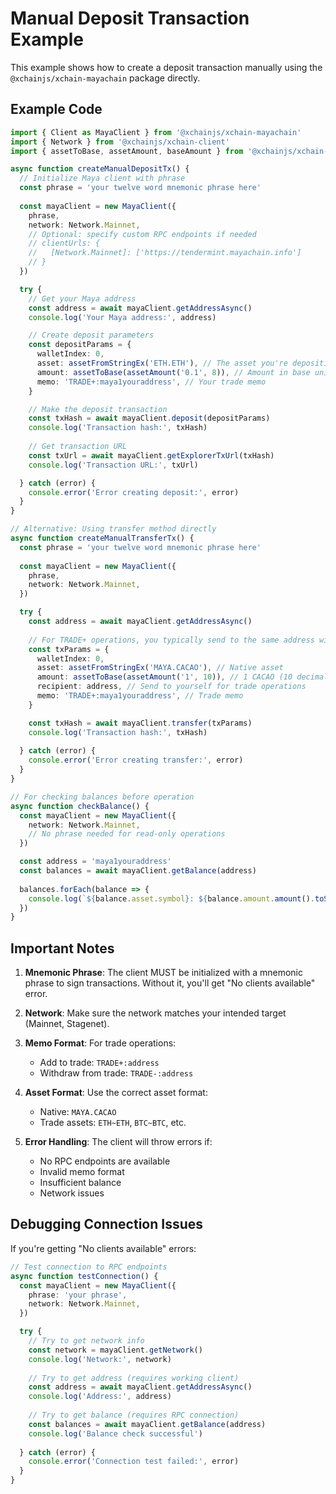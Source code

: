 # Manual Deposit Transaction Example

This example shows how to create a deposit transaction manually using the `@xchainjs/xchain-mayachain` package directly.

## Example Code

```typescript
import { Client as MayaClient } from '@xchainjs/xchain-mayachain'
import { Network } from '@xchainjs/xchain-client'
import { assetToBase, assetAmount, baseAmount } from '@xchainjs/xchain-util'

async function createManualDepositTx() {
  // Initialize Maya client with phrase
  const phrase = 'your twelve word mnemonic phrase here'
  
  const mayaClient = new MayaClient({
    phrase,
    network: Network.Mainnet,
    // Optional: specify custom RPC endpoints if needed
    // clientUrls: {
    //   [Network.Mainnet]: ['https://tendermint.mayachain.info']
    // }
  })

  try {
    // Get your Maya address
    const address = await mayaClient.getAddressAsync()
    console.log('Your Maya address:', address)

    // Create deposit parameters
    const depositParams = {
      walletIndex: 0,
      asset: assetFromStringEx('ETH.ETH'), // The asset you're depositing
      amount: assetToBase(assetAmount('0.1', 8)), // Amount in base units
      memo: 'TRADE+:maya1youraddress', // Your trade memo
    }

    // Make the deposit transaction
    const txHash = await mayaClient.deposit(depositParams)
    console.log('Transaction hash:', txHash)
    
    // Get transaction URL
    const txUrl = await mayaClient.getExplorerTxUrl(txHash)
    console.log('Transaction URL:', txUrl)

  } catch (error) {
    console.error('Error creating deposit:', error)
  }
}

// Alternative: Using transfer method directly
async function createManualTransferTx() {
  const phrase = 'your twelve word mnemonic phrase here'
  
  const mayaClient = new MayaClient({
    phrase,
    network: Network.Mainnet,
  })

  try {
    const address = await mayaClient.getAddressAsync()
    
    // For TRADE+ operations, you typically send to the same address with a memo
    const txParams = {
      walletIndex: 0,
      asset: assetFromStringEx('MAYA.CACAO'), // Native asset
      amount: assetToBase(assetAmount('1', 10)), // 1 CACAO (10 decimals)
      recipient: address, // Send to yourself for trade operations
      memo: 'TRADE+:maya1youraddress', // Trade memo
    }

    const txHash = await mayaClient.transfer(txParams)
    console.log('Transaction hash:', txHash)
    
  } catch (error) {
    console.error('Error creating transfer:', error)
  }
}

// For checking balances before operation
async function checkBalance() {
  const mayaClient = new MayaClient({
    network: Network.Mainnet,
    // No phrase needed for read-only operations
  })

  const address = 'maya1youraddress'
  const balances = await mayaClient.getBalance(address)
  
  balances.forEach(balance => {
    console.log(`${balance.asset.symbol}: ${balance.amount.amount().toString()}`)
  })
}
```

## Important Notes

1. **Mnemonic Phrase**: The client MUST be initialized with a mnemonic phrase to sign transactions. Without it, you'll get "No clients available" error.

2. **Network**: Make sure the network matches your intended target (Mainnet, Stagenet).

3. **Memo Format**: For trade operations:
   - Add to trade: `TRADE+:address`
   - Withdraw from trade: `TRADE-:address`

4. **Asset Format**: Use the correct asset format:
   - Native: `MAYA.CACAO`
   - Trade assets: `ETH~ETH`, `BTC~BTC`, etc.

5. **Error Handling**: The client will throw errors if:
   - No RPC endpoints are available
   - Invalid memo format
   - Insufficient balance
   - Network issues

## Debugging Connection Issues

If you're getting "No clients available" errors:

```typescript
// Test connection to RPC endpoints
async function testConnection() {
  const mayaClient = new MayaClient({
    phrase: 'your phrase',
    network: Network.Mainnet,
  })

  try {
    // Try to get network info
    const network = mayaClient.getNetwork()
    console.log('Network:', network)
    
    // Try to get address (requires working client)
    const address = await mayaClient.getAddressAsync()
    console.log('Address:', address)
    
    // Try to get balance (requires RPC connection)
    const balances = await mayaClient.getBalance(address)
    console.log('Balance check successful')
    
  } catch (error) {
    console.error('Connection test failed:', error)
  }
}
```
